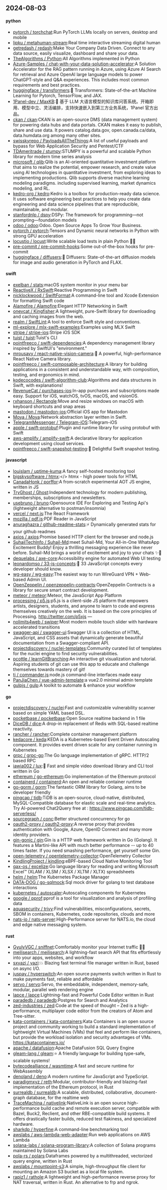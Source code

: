 ## 2024-08-03

#### python
* [pytorch / torchchat](https://github.com/pytorch/torchchat):Run PyTorch LLMs locally on servers, desktop and mobile
* [lipku / metahuman-stream](https://github.com/lipku/metahuman-stream):Real time interactive streaming digital human
* [getredash / redash](https://github.com/getredash/redash):Make Your Company Data Driven. Connect to any data source, easily visualize, dashboard and share your data.
* [TheAlgorithms / Python](https://github.com/TheAlgorithms/Python):All Algorithms implemented in Python
* [Azure-Samples / chat-with-your-data-solution-accelerator](https://github.com/Azure-Samples/chat-with-your-data-solution-accelerator):A Solution Accelerator for the RAG pattern running in Azure, using Azure AI Search for retrieval and Azure OpenAI large language models to power ChatGPT-style and Q&A experiences. This includes most common requirements and best practices.
* [huggingface / transformers](https://github.com/huggingface/transformers):🤗 Transformers: State-of-the-art Machine Learning for Pytorch, TensorFlow, and JAX.
* [1Panel-dev / MaxKB](https://github.com/1Panel-dev/MaxKB):🚀 基于 LLM 大语言模型的知识库问答系统。开箱即用、模型中立、灵活编排，支持快速嵌入到第三方业务系统，1Panel 官方出品。
* [ckan / ckan](https://github.com/ckan/ckan):CKAN is an open-source DMS (data management system) for powering data hubs and data portals. CKAN makes it easy to publish, share and use data. It powers catalog.data.gov, open.canada.ca/data, data.humdata.org among many other sites.
* [swisskyrepo / PayloadsAllTheThings](https://github.com/swisskyrepo/PayloadsAllTheThings):A list of useful payloads and bypass for Web Application Security and Pentest/CTF
* [TDAmeritrade / stumpy](https://github.com/TDAmeritrade/stumpy):STUMPY is a powerful and scalable Python library for modern time series analysis
* [microsoft / qlib](https://github.com/microsoft/qlib):Qlib is an AI-oriented quantitative investment platform that aims to realize the potential, empower research, and create value using AI technologies in quantitative investment, from exploring ideas to implementing productions. Qlib supports diverse machine learning modeling paradigms. including supervised learning, market dynamics modeling, and RL.
* [kedro-org / kedro](https://github.com/kedro-org/kedro):Kedro is a toolbox for production-ready data science. It uses software engineering best practices to help you create data engineering and data science pipelines that are reproducible, maintainable, and modular.
* [stanfordnlp / dspy](https://github.com/stanfordnlp/dspy):DSPy: The framework for programming—not prompting—foundation models
* [odoo / odoo](https://github.com/odoo/odoo):Odoo. Open Source Apps To Grow Your Business.
* [pytorch / pytorch](https://github.com/pytorch/pytorch):Tensors and Dynamic neural networks in Python with strong GPU acceleration
* [locustio / locust](https://github.com/locustio/locust):Write scalable load tests in plain Python 🚗💨
* [pre-commit / pre-commit-hooks](https://github.com/pre-commit/pre-commit-hooks):Some out-of-the-box hooks for pre-commit
* [huggingface / diffusers](https://github.com/huggingface/diffusers):🤗 Diffusers: State-of-the-art diffusion models for image and audio generation in PyTorch and FLAX.

#### swift
* [exelban / stats](https://github.com/exelban/stats):macOS system monitor in your menu bar
* [ReactiveX / RxSwift](https://github.com/ReactiveX/RxSwift):Reactive Programming in Swift
* [nicklockwood / SwiftFormat](https://github.com/nicklockwood/SwiftFormat):A command-line tool and Xcode Extension for formatting Swift code
* [Alamofire / Alamofire](https://github.com/Alamofire/Alamofire):Elegant HTTP Networking in Swift
* [onevcat / Kingfisher](https://github.com/onevcat/Kingfisher):A lightweight, pure-Swift library for downloading and caching images from the web.
* [realm / SwiftLint](https://github.com/realm/SwiftLint):A tool to enforce Swift style and conventions.
* [ml-explore / mlx-swift-examples](https://github.com/ml-explore/mlx-swift-examples):Examples using MLX Swift
* [stripe / stripe-ios](https://github.com/stripe/stripe-ios):Stripe iOS SDK
* [tuist / tuist](https://github.com/tuist/tuist):Tuist's CLI
* [pointfreeco / swift-dependencies](https://github.com/pointfreeco/swift-dependencies):A dependency management library inspired by SwiftUI's "environment."
* [mrousavy / react-native-vision-camera](https://github.com/mrousavy/react-native-vision-camera):📸 A powerful, high-performance React Native Camera library.
* [pointfreeco / swift-composable-architecture](https://github.com/pointfreeco/swift-composable-architecture):A library for building applications in a consistent and understandable way, with composition, testing, and ergonomics in mind.
* [kodecocodes / swift-algorithm-club](https://github.com/kodecocodes/swift-algorithm-club):Algorithms and data structures in Swift, with explanations!
* [RevenueCat / purchases-ios](https://github.com/RevenueCat/purchases-ios):In-app purchases and subscriptions made easy. Support for iOS, watchOS, tvOS, macOS, and visionOS.
* [rxhanson / Rectangle](https://github.com/rxhanson/Rectangle):Move and resize windows on macOS with keyboard shortcuts and snap areas
* [mastodon / mastodon-ios](https://github.com/mastodon/mastodon-ios):Official iOS app for Mastodon
* [Moya / Moya](https://github.com/Moya/Moya):Network abstraction layer written in Swift.
* [TelegramMessenger / Telegram-iOS](https://github.com/TelegramMessenger/Telegram-iOS):Telegram-iOS
* [apple / swift-protobuf](https://github.com/apple/swift-protobuf):Plugin and runtime library for using protobuf with Swift
* [aws-amplify / amplify-swift](https://github.com/aws-amplify/amplify-swift):A declarative library for application development using cloud services.
* [pointfreeco / swift-snapshot-testing](https://github.com/pointfreeco/swift-snapshot-testing):📸 Delightful Swift snapshot testing.

#### javascript
* [louislam / uptime-kuma](https://github.com/louislam/uptime-kuma):A fancy self-hosted monitoring tool
* [bigskysoftware / htmx](https://github.com/bigskysoftware/htmx):</> htmx - high power tools for HTML
* [CanadaHonk / porffor](https://github.com/CanadaHonk/porffor):A from-scratch experimental AOT JS engine, written in JS
* [TryGhost / Ghost](https://github.com/TryGhost/Ghost):Independent technology for modern publishing, memberships, subscriptions and newsletters.
* [usebruno / bruno](https://github.com/usebruno/bruno):Opensource IDE For Exploring and Testing Api's (lightweight alternative to postman/insomnia)
* [vercel / next.js](https://github.com/vercel/next.js):The React Framework
* [mozilla / pdf.js](https://github.com/mozilla/pdf.js):PDF Reader in JavaScript
* [anuraghazra / github-readme-stats](https://github.com/anuraghazra/github-readme-stats):⚡ Dynamically generated stats for your github readmes
* [axios / axios](https://github.com/axios/axios):Promise based HTTP client for the browser and node.js
* [SuhailTechInfo / Suhail-Md](https://github.com/SuhailTechInfo/Suhail-Md):meet Suhail-Md, Your All-in-One WhatsApp Excitement Buddy! Enjoy a thrilling messaging experience like never before. Suhail-Md brings a world of excitement and joy to your chats ✨🤖
* [dequelabs / axe-core](https://github.com/dequelabs/axe-core):Accessibility engine for automated Web UI testing
* [leonardomso / 33-js-concepts](https://github.com/leonardomso/33-js-concepts):📜 33 JavaScript concepts every developer should know.
* [wg-easy / wg-easy](https://github.com/wg-easy/wg-easy):The easiest way to run WireGuard VPN + Web-based Admin UI.
* [OpenZeppelin / openzeppelin-contracts](https://github.com/OpenZeppelin/openzeppelin-contracts):OpenZeppelin Contracts is a library for secure smart contract development.
* [meteor / meteor](https://github.com/meteor/meteor):Meteor, the JavaScript App Platform
* [processing / p5.js](https://github.com/processing/p5.js):p5.js is a client-side JS platform that empowers artists, designers, students, and anyone to learn to code and express themselves creatively on the web. It is based on the core principles of Processing. http://twitter.com/p5xjs —
* [nolimits4web / swiper](https://github.com/nolimits4web/swiper):Most modern mobile touch slider with hardware accelerated transitions
* [swagger-api / swagger-ui](https://github.com/swagger-api/swagger-ui):Swagger UI is a collection of HTML, JavaScript, and CSS assets that dynamically generate beautiful documentation from a Swagger-compliant API.
* [projectdiscovery / nuclei-templates](https://github.com/projectdiscovery/nuclei-templates):Community curated list of templates for the nuclei engine to find security vulnerabilities.
* [pcottle / learnGitBranching](https://github.com/pcottle/learnGitBranching):An interactive git visualization and tutorial. Aspiring students of git can use this app to educate and challenge themselves towards mastery of git!
* [tj / commander.js](https://github.com/tj/commander.js):node.js command-line interfaces made easy
* [PanJiaChen / vue-admin-template](https://github.com/PanJiaChen/vue-admin-template):a vue2.0 minimal admin template
* [gulpjs / gulp](https://github.com/gulpjs/gulp):A toolkit to automate & enhance your workflow

#### go
* [projectdiscovery / nuclei](https://github.com/projectdiscovery/nuclei):Fast and customizable vulnerability scanner based on simple YAML based DSL.
* [pocketbase / pocketbase](https://github.com/pocketbase/pocketbase):Open Source realtime backend in 1 file
* [DiceDB / dice](https://github.com/DiceDB/dice):A drop-in replacement of Redis with SQL-based realtime reactivity.
* [rancher / rancher](https://github.com/rancher/rancher):Complete container management platform
* [kedacore / keda](https://github.com/kedacore/keda):KEDA is a Kubernetes-based Event Driven Autoscaling component. It provides event driven scale for any container running in Kubernetes
* [grpc / grpc-go](https://github.com/grpc/grpc-go):The Go language implementation of gRPC. HTTP/2 based RPC
* [iawia002 / lux](https://github.com/iawia002/lux):👾 Fast and simple video download library and CLI tool written in Go
* [ethereum / go-ethereum](https://github.com/ethereum/go-ethereum):Go implementation of the Ethereum protocol
* [containerd / containerd](https://github.com/containerd/containerd):An open and reliable container runtime
* [go-gorm / gorm](https://github.com/go-gorm/gorm):The fantastic ORM library for Golang, aims to be developer friendly
* [pingcap / tidb](https://github.com/pingcap/tidb):TiDB is an open-source, cloud-native, distributed, MySQL-Compatible database for elastic scale and real-time analytics. Try AI-powered Chat2Query free at : https://www.pingcap.com/tidb-serverless/
* [sourcegraph / conc](https://github.com/sourcegraph/conc):Better structured concurrency for go
* [oauth2-proxy / oauth2-proxy](https://github.com/oauth2-proxy/oauth2-proxy):A reverse proxy that provides authentication with Google, Azure, OpenID Connect and many more identity providers.
* [gin-gonic / gin](https://github.com/gin-gonic/gin):Gin is a HTTP web framework written in Go (Golang). It features a Martini-like API with much better performance -- up to 40 times faster. If you need smashing performance, get yourself some Gin.
* [open-telemetry / opentelemetry-collector](https://github.com/open-telemetry/opentelemetry-collector):OpenTelemetry Collector
* [KindlingProject / kindling](https://github.com/KindlingProject/kindling):eBPF-based Cloud Native Monitoring Tool
* [qax-os / excelize](https://github.com/qax-os/excelize):Go language library for reading and writing Microsoft Excel™ (XLAM / XLSM / XLSX / XLTM / XLTX) spreadsheets
* [helm / helm](https://github.com/helm/helm):The Kubernetes Package Manager
* [DATA-DOG / go-sqlmock](https://github.com/DATA-DOG/go-sqlmock):Sql mock driver for golang to test database interactions
* [kubernetes / autoscaler](https://github.com/kubernetes/autoscaler):Autoscaling components for Kubernetes
* [google / pprof](https://github.com/google/pprof):pprof is a tool for visualization and analysis of profiling data
* [aquasecurity / trivy](https://github.com/aquasecurity/trivy):Find vulnerabilities, misconfigurations, secrets, SBOM in containers, Kubernetes, code repositories, clouds and more
* [nats-io / nats-server](https://github.com/nats-io/nats-server):High-Performance server for NATS.io, the cloud and edge native messaging system.

#### rust
* [GyulyVGC / sniffnet](https://github.com/GyulyVGC/sniffnet):Comfortably monitor your Internet traffic 🕵️‍♂️
* [meilisearch / meilisearch](https://github.com/meilisearch/meilisearch):A lightning-fast search API that fits effortlessly into your apps, websites, and workflow
* [sxyazi / yazi](https://github.com/sxyazi/yazi):💥 Blazing fast terminal file manager written in Rust, based on async I/O.
* [juspay / hyperswitch](https://github.com/juspay/hyperswitch):An open source payments switch written in Rust to make payments fast, reliable and affordable
* [servo / servo](https://github.com/servo/servo):Servo, the embeddable, independent, memory-safe, modular, parallel web rendering engine
* [lapce / lapce](https://github.com/lapce/lapce):Lightning-fast and Powerful Code Editor written in Rust
* [paradedb / paradedb](https://github.com/paradedb/paradedb):Postgres for Search and Analytics
* [zed-industries / zed](https://github.com/zed-industries/zed):Code at the speed of thought – Zed is a high-performance, multiplayer code editor from the creators of Atom and Tree-sitter.
* [kata-containers / kata-containers](https://github.com/kata-containers/kata-containers):Kata Containers is an open source project and community working to build a standard implementation of lightweight Virtual Machines (VMs) that feel and perform like containers, but provide the workload isolation and security advantages of VMs. https://katacontainers.io/
* [apache / datafusion](https://github.com/apache/datafusion):Apache DataFusion SQL Query Engine
* [gleam-lang / gleam](https://github.com/gleam-lang/gleam):⭐️ A friendly language for building type-safe, scalable systems!
* [bytecodealliance / wasmtime](https://github.com/bytecodealliance/wasmtime):A fast and secure runtime for WebAssembly
* [denoland / deno](https://github.com/denoland/deno):A modern runtime for JavaScript and TypeScript.
* [paradigmxyz / reth](https://github.com/paradigmxyz/reth):Modular, contributor-friendly and blazing-fast implementation of the Ethereum protocol, in Rust
* [surrealdb / surrealdb](https://github.com/surrealdb/surrealdb):A scalable, distributed, collaborative, document-graph database, for the realtime web
* [TraceMachina / nativelink](https://github.com/TraceMachina/nativelink):NativeLink is an open source high-performance build cache and remote execution server, compatible with Bazel, Buck2, Reclient, and other RBE-compatible build systems. It offers drastically faster builds, reduced test flakiness, and specialized hardware.
* [sharkdp / hyperfine](https://github.com/sharkdp/hyperfine):A command-line benchmarking tool
* [awslabs / aws-lambda-web-adapter](https://github.com/awslabs/aws-lambda-web-adapter):Run web applications on AWS Lambda
* [solana-labs / solana-program-library](https://github.com/solana-labs/solana-program-library):A collection of Solana programs maintained by Solana Labs
* [pola-rs / polars](https://github.com/pola-rs/polars):Dataframes powered by a multithreaded, vectorized query engine, written in Rust
* [awslabs / mountpoint-s3](https://github.com/awslabs/mountpoint-s3):A simple, high-throughput file client for mounting an Amazon S3 bucket as a local file system.
* [rapiz1 / rathole](https://github.com/rapiz1/rathole):A lightweight and high-performance reverse proxy for NAT traversal, written in Rust. An alternative to frp and ngrok.

